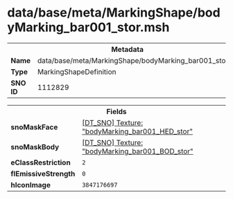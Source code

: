 <h1>data/base/meta/MarkingShape/bodyMarking_bar001_stor.msh</h1><table><tr><th colspan="100%">Metadata</th></tr><tr><td><b>Name</b></td><td>data/base/meta/MarkingShape/bodyMarking_bar001_stor.msh</td></tr><tr><td><b>Type</b></td><td>MarkingShapeDefinition</td></tr><tr><td><b>SNO ID</b></td><td>1112829</td></tr></table>

<table><tr><th colspan="100%">Fields</th></tr><tr><td><b>snoMaskFace</b></td><td><a href="..\Texture\bodyMarking_bar001_HED_stor.tex">[DT_SNO] Texture: "bodyMarking_bar001_HED_stor"</a></td></tr><tr><td><b>snoMaskBody</b></td><td><a href="..\Texture\bodyMarking_bar001_BOD_stor.tex">[DT_SNO] Texture: "bodyMarking_bar001_BOD_stor"</a></td></tr><tr><td><b>eClassRestriction</b></td><td><code>2</code></td></tr><tr><td><b>flEmissiveStrength</b></td><td><code>0</code></td></tr><tr><td><b>hIconImage</b></td><td><code>3847176697</code></td></tr></table>

